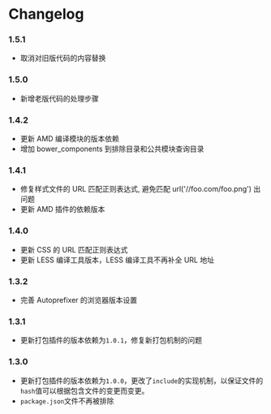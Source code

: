 # Changelog

### 1.5.1

* 取消对旧版代码的内容替换

### 1.5.0

* 新增老版代码的处理步骤

### 1.4.2

* 更新 AMD 编译模块的版本依赖
* 增加 bower_components 到排除目录和公共模块查询目录

### 1.4.1

* 修复样式文件的 URL 匹配正则表达式, 避免匹配 url('//foo.com/foo.png') 出问题
* 更新 AMD 插件的依赖版本

### 1.4.0

* 更新 CSS 的 URL 匹配正则表达式
* 更新 LESS 编译工具版本，LESS 编译工具不再补全 URL 地址

### 1.3.2

* 完善 Autoprefixer 的浏览器版本设置

### 1.3.1

* 更新打包插件的版本依赖为`1.0.1`，修复新打包机制的问题

### 1.3.0

* 更新打包插件的版本依赖为`1.0.0`，更改了`include`的实现机制，以保证文件的`hash`值可以根据包含文件的变更而变更。
* `package.json`文件不再被排除
